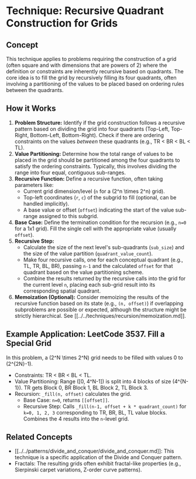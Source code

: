 # Technique: Recursive Quadrant Construction for Grids

## Concept

This technique applies to problems requiring the construction of a grid (often square and with dimensions that are powers of 2) where the definition or constraints are inherently recursive based on quadrants. The core idea is to fill the grid by recursively filling its four quadrants, often involving a partitioning of the values to be placed based on ordering rules between the quadrants.

## How it Works

1.  **Problem Structure:** Identify if the grid construction follows a recursive pattern based on dividing the grid into four quadrants (Top-Left, Top-Right, Bottom-Left, Bottom-Right). Check if there are ordering constraints on the values *between* these quadrants (e.g., TR < BR < BL < TL).
2.  **Value Partitioning:** Determine how the total range of values to be placed in the grid should be partitioned among the four quadrants to satisfy the ordering constraints. Typically, this involves dividing the range into four equal, contiguous sub-ranges.
3.  **Recursive Function:** Define a recursive function, often taking parameters like:
    *   Current grid dimension/level (`n` for a \(2^n \times 2^n\) grid).
    *   Top-left coordinates (`r`, `c`) of the subgrid to fill (optional, can be handled implicitly).
    *   A base value or offset (`offset`) indicating the start of the value sub-range assigned to this subgrid.
4.  **Base Case:** Define the termination condition for the recursion (e.g., `n=0` for a 1x1 grid). Fill the single cell with the appropriate value (usually `offset`).
5.  **Recursive Step:**
    *   Calculate the size of the next level's sub-quadrants (`sub_size`) and the size of the value partition (`quadrant_value_count`).
    *   Make four recursive calls, one for each conceptual quadrant (e.g., TL, TR, BL, BR), passing `n-1` and the calculated `offset` for that quadrant based on the value partitioning scheme.
    *   Combine the results returned by the recursive calls into the grid for the current level `n`, placing each sub-grid result into its corresponding spatial quadrant.
6.  **Memoization (Optional):** Consider memoizing the results of the recursive function based on its state (e.g., `(n, offset)`) if overlapping subproblems are possible or expected, although the structure might be strictly hierarchical. See [[../../techniques/recursion/memoization.md]].

## Example Application: LeetCode 3537. Fill a Special Grid

In this problem, a \(2^N \times 2^N\) grid needs to be filled with values 0 to \(2^{2N}-1\).
*   Constraints: TR < BR < BL < TL.
*   Value Partitioning: Range \([0, 4^N-1]\) is split into 4 blocks of size \(4^{N-1}\). TR gets Block 0, BR Block 1, BL Block 2, TL Block 3.
*   Recursion: `_fill(n, offset)` calculates the grid.
    *   Base Case: `n=0`, returns `[[offset]]`.
    *   Recursive Step: Calls `_fill(n-1, offset + k * quadrant_count)` for `k=0, 1, 2, 3` corresponding to TR, BR, BL, TL value blocks. Combines the 4 results into the `n`-level grid.

## Related Concepts

*   [[../../patterns/divide_and_conquer/divide_and_conquer.md]]: This technique is a specific application of the Divide and Conquer pattern.
*   Fractals: The resulting grids often exhibit fractal-like properties (e.g., Sierpinski carpet variations, Z-order curve patterns). 
